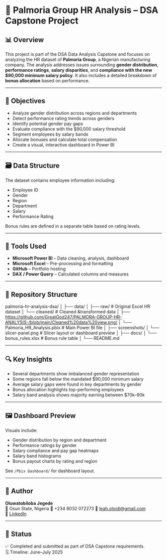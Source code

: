 # 🏢 Palmoria Group HR Analysis – DSA Capstone Project

## 📊 Overview

This project is part of the DSA Data Analysis Capstone and focuses on analyzing the HR dataset of **Palmoria Group**, a Nigerian manufacturing company. The analysis addresses issues surrounding **gender distribution**, **performance ratings**, **salary disparities**, and **compliance with the new $90,000 minimum salary policy**. It also includes a detailed breakdown of **bonus allocation** based on performance.

---

## 🎯 Objectives

- Analyze gender distribution across regions and departments
- Detect performance rating trends across genders
- Identify potential gender pay gaps
- Evaluate compliance with the $90,000 salary threshold
- Segment employees by salary bands
- Allocate bonuses and calculate total compensation
- Create a visual, interactive dashboard in Power BI

---

## 🗃️ Data Structure

The dataset contains employee information including:
- Employee ID
- Gender
- Region
- Department
- Salary
- Performance Rating

Bonus rules are defined in a separate table based on rating levels.

---

## 🧰 Tools Used

- **Microsoft Power BI** – Data cleaning, analysis, dashboard
- **Microsoft Excel** – Pre-processing and formatting
- **GitHub** – Portfolio hosting
- **DAX / Power Query** – Calculated columns and measures

---

## 📁 Repository Structure

palmoria-hr-analysis-dsa/ │ ├── data/ │  ├── raw/         # Original Excel HR dataset │  └── cleaned/       # Cleaned &transformed data │ ├── https://github.com/GreatGod247/PALMORA-GROUP-HR-ANALYSIS-/blob/main/Cleaned%20data%20view.png/ │  └── Palmoria_HR_Analysis.pbix # Main Power BI file │ ├── screenshots/ │  └── slicer-panel.png   # Slicer layout or dashboard preview │ ├── docs/ │  └── bonus_rules.xlsx   # Bonus rule table │ └── README.md

---

## 🔍 Key Insights

- Several departments show imbalanced gender representation
- Some regions fall below the mandated $90,000 minimum salary
- Average salary gaps were found in key departments by gender
- Bonus allocation highlights top-performing employees
- Salary band analysis shows majority earning between $70k–90k

---

## 🖼️ Dashboard Preview

Visuals include:
- Gender distribution by region and department
- Performance ratings by gender
- Salary compliance and pay gap heatmaps
- Salary band histograms
- Bonus payout charts by rating and region

See `/Pbix Dashboard/` for dashboard layout.

---

## 🙌 Author

**Oluwatobiloba Jegede**  
📍 Osun State, Nigeria 
📱 +234 8032 072273
📧 leah.oloidi@gmail.com  
🔗 [LinkedIn](https://bit.ly/OluwatobilobaJegedeLinkedin)

---

## 🚀 Status

✅ Completed and submitted as part of DSA Capstone requirements.  
🗓️ Timeline: June–July 2025

